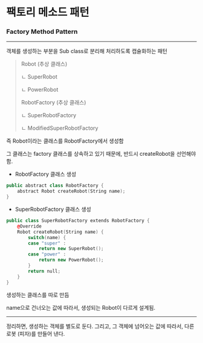 # 팩토리 메소드 패턴

### **Factory Method Pattern**

---

객체를 생성하는 부분을 Sub class로 분리해 처리하도록 캡슐화하는 패턴

> Robot (추상 클래스)
> 
> 
>  ㄴ SuperRobot
> 
>  ㄴ PowerRobot
> 
> RobotFactory (추상 클래스)
> 
>  ㄴ SuperRobotFactory
> 
>  ㄴ ModifiedSuperRobotFactory
> 

즉 Robot이라는 클래스를 RobotFactory에서 생성함

그 클래스는 factory 클래스를 상속하고 있기 때문에, 반드시 createRobot을 선언해야 함.

- RobotFactory 클래스 생성

```cpp
public abstract class RobotFactory {
	abstract Robot createRobot(String name);
}
```

- SuperRobotFactory 클래스 생성

```cpp
public class SuperRobotFactory extends RobotFactory {
	@Override
	Robot createRobot(String name) {
		switch(name) {
		case "super" :
			return new SuperRobot();
		case "power" :
			return new PowerRobot();
		}
		return null;
	}
}
```

생성하는 클래스를 따로 만듬

name으로 건너오는 값에 따라서, 생성되는 Robot이 다르게 설계됨.

---

정리하면, 생성하는 객체를 별도로 둔다. 그리고, 그 객체에 넘어오는 값에 따라서, 다른 로봇 (피자)를 만들어 낸다.
